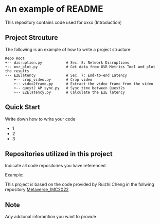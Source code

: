 # An example of README

This repository contains code used for xxxx (Introduction)

## Project Strcuture
The following is an example of how to write a project structure
```
Repo Root
+-- disruption.py           # Sec. 8: Network Disruptions
+-- ovr_plot.py             # Get data from OVR Metrics Tool and plot the results
+-- E2Elatency              # Sec. 7: End-to-end Latency
    +-- crop_video.py       # Crop video
    +-- video2frame.py      # Extract the video frame from the video
    +-- quest2_AP_sync.py   # Sync time between Quest2s
    +-- E2Elatency.py       # Calculate the E2E latency
```

## Quick Start
Write down how to write your code

* 1
* 2
* 3

## Repositories utilized in this project
Indicate all code repositories you have referenced

Example:

This project is based on the code provided by Ruizhi Cheng in the follwing repository
<a href="https://github.com/felixshing/Metaverse_IMC2022">Metaverse_IMC2022
</a>


## Note
Any addional inforamtion you want to provide
